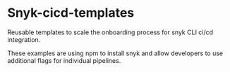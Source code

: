 # Snyk-cicd-templates
Reusable templates to scale the onboarding process for snyk CLI ci/cd integration.

These examples are using npm to install snyk and allow developers to use additional flags for individual pipelines.
